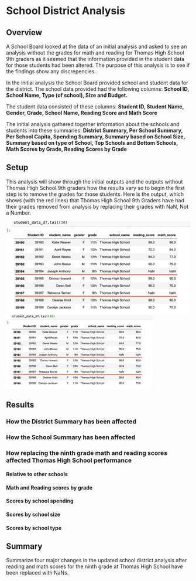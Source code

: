 # School District Analysis

## Overview
A School Board looked at the data of an initial analysis and asked to see an analysis without the grades for math and reading for Thomas High School 9th graders as it seemed that the information provided in the student data for those students had been altered.  The purpose of this analysis is to see if the findings show any discrepencies.

In the initial analysis the School Board provided school and student data for the district.  The school data provided had the following columns:
__School ID, School Name, Type (of school), Size and Budget.__

The student data consisted of these columns:
__Student ID, Student Name, Gender, Grade, School Name, Reading Score and Math Score__

The initial analysis gathered together information about the schools and students into these summaries:
__District Summary, Per School Summary, Per School Capita, Spending Summary, Summary based on School Size, Summary based on type of School, Top Schools and Bottom Schools, Math Scores by Grade, Reading Scores by Grade__

## Setup
This analysis will show through the initial outputs and the outputs without Thomas High School 9th graders how the results vary so to begin the first step is to remove the grades for those students.  Here is the output, which shows (with the red lines) that Thomas High School 9th Graders have had their grades removed from analysis by replacing their grades with NaN, Not a Number.

![](https://github.com/linb960/School_District_Analysis/blob/main/Resources/THS_9th_Grade_NaN.png)
<img src="https://github.com/linb960/School_District_Analysis/blob/main/Resources/THS_9th_Grade_NaN.png" width="400" height="200" />

## Results

### How the District Summary has been affected

### How the School Summary has been affected

### How replacing the ninth grade math and reading scores affected Thomas High School performance

#### Relative to other schools

#### Math and Reading scores by grade

#### Scores by school spending

#### Scores by school size

#### Scores by school type

## Summary
Summarize four major changes in the updated school district analysis after reading and math scores for the ninth grade at Thomas High School have been replaced with NaNs.
